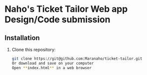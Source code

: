 # Naho's Ticket Tailor Web app Design/Code submission

## Installation

1. Clone this repository:
   ```bash
   git clone https://git@github.com:Maranaho/ticket-tailor.git
   Or download and save on your computer
   Open **index.html** in a web browser
   ```
